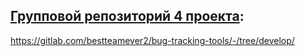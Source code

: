 [Групповой репозиторий 4 проекта](https://gitlab.com/bestteamever2/bug-tracking-tools/-/tree/develop/):
---
https://gitlab.com/bestteamever2/bug-tracking-tools/-/tree/develop/